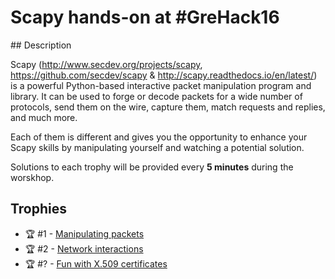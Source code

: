 # Scapy hands-on at #GreHack16

## Description

Scapy (http://www.secdev.org/projects/scapy, https://github.com/secdev/scapy & http://scapy.readthedocs.io/en/latest/) is a powerful Python-based interactive packet manipulation program and library. It can be used to forge or decode packets for a wide number of protocols, send them on the wire, capture them, match requests and replies, and much more.

Each of them is different and gives you the opportunity to enhance your Scapy skills by manipulating yourself and watching a potential solution.

Solutions to each trophy will be provided every **5 minutes** during the worskhop.


## Trophies

- :trophy: #1 - [Manipulating packets](trophies/manipulating_packets.md)
- :trophy: #2 - [Network interactions](trophies/network_interactions.md)
- :trophy: #? - [Fun with X.509 certificates](trophies/x509.md)
